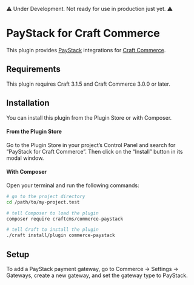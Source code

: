 ⚠️ Under Development. Not ready for use in production just yet. ⚠️

# PayStack for Craft Commerce

This plugin provides [PayStack](https://www.paystack.com/) integrations for [Craft Commerce](https://craftcms.com/commerce).

## Requirements

This plugin requires Craft 3.1.5 and Craft Commerce 3.0.0 or later.

## Installation

You can install this plugin from the Plugin Store or with Composer.

#### From the Plugin Store

Go to the Plugin Store in your project’s Control Panel and search for “PayStack for Craft Commerce”. Then click on the “Install” button in its modal window.

#### With Composer

Open your terminal and run the following commands:

```bash
# go to the project directory
cd /path/to/my-project.test

# tell Composer to load the plugin
composer require craftcms/commerce-paystack

# tell Craft to install the plugin
./craft install/plugin commerce-paystack
```

## Setup

To add a PayStack payment gateway, go to Commerce → Settings → Gateways, create a new gateway, and set the gateway type to PayStack.